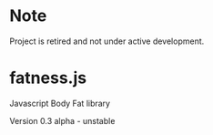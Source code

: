 # Note
Project is retired and not under active development.

fatness.js
==========

Javascript Body Fat library

Version 0.3 alpha - unstable
